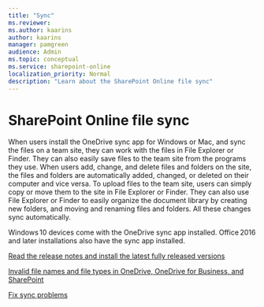 ```yaml
---
title: "Sync"
ms.reviewer: 
ms.author: kaarins
author: kaarins
manager: pamgreen
audience: Admin
ms.topic: conceptual
ms.service: sharepoint-online
localization_priority: Normal
description: "Learn about the SharePoint Online file sync"
---
```


# SharePoint Online file sync

When users install the OneDrive sync app for Windows or Mac, and sync the files on a team site, they can work with the files in File Explorer or Finder. They can also easily save files to the team site from the programs they use. 
When users add, change, and delete files and folders on the site, the files and folders are automatically added, changed, or deleted on their computer and vice versa.
To upload files to the team site, users can simply copy or move them to the site in File Explorer or Finder. They can also use File Explorer or Finder to easily organize the document library by creating new folders, and moving and renaming files and folders. All these changes sync automatically.

Windows 10 devices come with the OneDrive sync app installed. Office 2016 and later installations also have the sync app installed.

[Read the release notes and install the latest fully released versions](https://support.office.com/article/845dcf18-f921-435e-bf28-4e24b95e5fc0)

[Invalid file names and file types in OneDrive, OneDrive for Business, and SharePoint](https://support.office.com/article/64883a5d-228e-48f5-b3d2-eb39e07630fa)

[Fix sync problems](https://support.office.com/article/aaa2d172-8d45-4e94-9c04-5364d04ca2f4)
